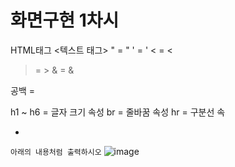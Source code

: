 # 화면구현 1차시


HTML태그 <텍스트 태그>
" = &quot;
' = &apos;
< = &lt;
> = &gt;
& = &amp;

공백 = &nbsp;


h1 ~ h6 = 글자 크기 속성
br = 줄바꿈 속성
hr = 구분선 속


-
`아래의 내용처럼 출력하시오`
![image](https://github.com/Bluebla1004/Screen_implementation-2/assets/73012354/d697b94b-17dd-4b3b-9290-cabbc8be4859)
